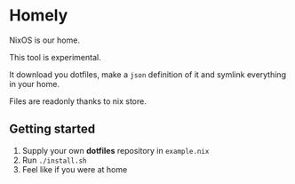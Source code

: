 # Homely

NixOS is our home.

This tool is experimental.

It download you dotfiles, make a `json` definition of it and symlink everything in your home.

Files are readonly thanks to nix store.

## Getting started

1. Supply your own **dotfiles** repository in `example.nix`
2. Run `./install.sh`
3. Feel like if you were at home

